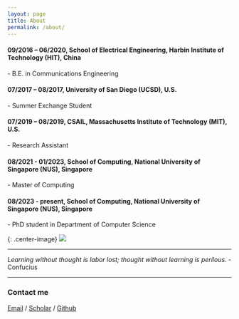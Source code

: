 ```yaml
---
layout: page
title: About
permalink: /about/
---
```


#### 09/2016 – 06/2020, School of Electrical Engineering, Harbin Institute of Technology (HIT), China  
\- B.E. in Communications Engineering  
#### 07/2017 – 08/2017, University of San Diego (UCSD), U.S.  
\- Summer Exchange Student  
#### 07/2019 – 08/2019, CSAIL, Massachusetts Institute of Technology (MIT), U.S.  
\- Research Assistant  
#### 08/2021 - 01/2023, School of Computing, National University of Singapore (NUS), Singapore  
\- Master of Computing  
#### 08/2023 - present, School of Computing, National University of Singapore (NUS), Singapore  
\- PhD student in Department of Computer Science
  

{: .center-image}
![]({{site.baseurl}}/images/about-2.png)
  
----
_Learning without thought is labor lost; thought without learning is perilous._  \- Confucius

----


  
  
### Contact me

[Email](mailto:e0787894@u.nus.edu) / [Scholar](https://scholar.google.com/citations?user=GkUGt0cAAAAJ&hl=en&inst=3212728378801010220&oi=ao) / [Github](https://github.com/YanZehong)
